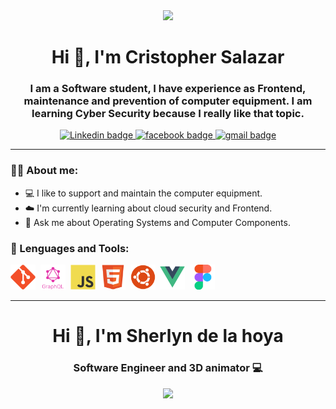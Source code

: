 <div id="header" align="center"> 
    <image src="https://media.giphy.com/media/RbDKaczqWovIugyJmW/giphy.gif" />
    <h1 align="center"> Hi 🤙, I'm Cristopher Salazar </h1>
    <h3 align="center"> I am a Software student, I have experience as Frontend, maintenance and prevention of computer equipment. I am learning Cyber Security because I           really like that topic. </h3>
</div>

<div id="badges" align="center">
    <a href="https://www.linkedin.com/in/cristopher-salazar-665831236/" target="_blank">
        <img src="https://img.shields.io/badge/Linkedin-go-0A66C2?style=for-the-badge&logo=Linkedin"
             alt="Linkedin badge" />
    </a>
    <a href="https://www.facebook.com/Cristopher.SalazarE/" target="_blank">
        <img src="https://img.shields.io/badge/facebook-go-1877F2?style=for-the-badge&logo=facebook"
             alt="facebook badge" />
    </a>
     <a href="mailto:luiski_cr7@hotmail.com?subject=Asunto del correo&body=Cuerpo del correo" target="_blank">
    <img src="https://img.shields.io/badge/gmail-send-EA4335?style=for-the-badge&logo=gmail" alt="gmail badge" />
</a>
</div> 

---

### 👨‍💻 About me:

- 💻 I like to support and maintain the computer equipment.
- ☁️ I'm currently learning about cloud security and Frontend.
- 💬 Ask me about Operating Systems and Computer Components.

<div align="left">
    <h3> 🧰 Lenguages and Tools: </h3>
    <div>
        <img src="https://github.com/devicons/devicon/blob/master/icons/git/git-original.svg" title="GIT" alt="GIT"
            width="40" height="40"/>&nbsp;
        <img src="https://github.com/devicons/devicon/blob/master/icons/graphql/graphql-plain-wordmark.svg" title="GraphQL" alt="GraphQL"
            width="40" height="40"/>&nbsp;
        <img src="https://github.com/devicons/devicon/blob/master/icons/javascript/javascript-original.svg" title="JAVASCRIPT" alt="JAVASCRIPT"
            width="40" height="40"/>&nbsp;
        <img src="https://github.com/devicons/devicon/blob/master/icons/html5/html5-original.svg" title="HTML5" alt="HTML"
            width="40" height="40"/>&nbsp;
        <img src="https://github.com/devicons/devicon/blob/master/icons/ubuntu/ubuntu-plain.svg" title="UBUNTU" alt="UBUNTU"
            width="40" height="40"/>&nbsp;
        <img src="https://github.com/devicons/devicon/blob/master/icons/vuejs/vuejs-original.svg" title="VUE" alt="VUE"
            width="40" height="40"/>&nbsp;
        <img src="https://github.com/devicons/devicon/blob/master/icons/figma/figma-original.svg" title="FIGMA" alt="FIGMA"
            width="40" height="40"/>&nbsp;
    </div>
 
---

<div align="center">
    <h1>Hi 👋, I'm Sherlyn de la hoya</h1>
    <h3>Software Engineer and 3D animator 💻</h3>
    <img src="https://s3.amazonaws.com/cgcookie-rails/uploads%2F1598382624174-fyF4Ic8cMl.gif">
</div>
